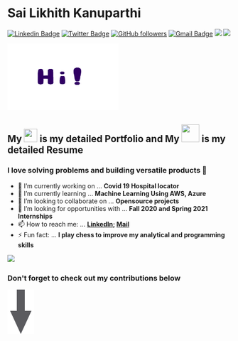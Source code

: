# Sai Likhith Kanuparthi
[![Linkedin Badge](https://img.shields.io/badge/-sailikhithk-blue?style=social&logo=Linkedin&logoColor=blue&link=https://www.linkedin.com/in/sailikhithk/)](https://www.linkedin.com/in/sailikhithk/) 
[![Twitter Badge](http://img.shields.io/badge/-@codewithsai?style=social&logo=twitter&logoColor=blue&link=https://twitter.com/codewithsai)](https://twitter.com/codewithsai) 
[![GitHub followers](https://img.shields.io/github/followers/sailikhithk?label=Follow&style=social)](https://github.com/sailikhithk/?tab=follow) 
[![Gmail Badge](https://img.shields.io/badge/-sailikhithk?style=social&logo=Gmail&logoColor=red&link=mailto:sailikhithcse@gmail.com)](mailto:sailikhithcse@gmail.com) 
![](https://visitor-badge.glitch.me/badge?page_id=sailikhithk.visitor-badge)
![](https://hitcounter.pythonanywhere.com/count/tag.svg?url=https%3A%2F%2Fsailikhithk.github.io)


<img src="https://github.com/sailikhithk/sailikhithk/blob/master/Hi.gif" width="250" height="150">

## My <a href="https://www.linkedin.com/in/sailikhithk"> <img src="https://media-exp1.licdn.com/dms/image/C4D0BAQGyOWvr4W0Pow/company-logo_200_200/0?e=2159024400&v=beta&t=itrwplyUUwPAVxqxN8THySQds9p401UaOtZIurSBVnA" width="30" height="30" ></a> is my detailed Portfolio and My <a href="https://www.github.com/sailikhithk"><img src="https://cdn.iconscout.com/icon/free/png-256/github-153-675523.png" width="40" height="40"></a> is my detailed Resume 

### I love solving problems and building versatile products 👋 


- 🔭 I’m currently working on ... **Covid 19 Hospital locator**
- 🌱 I’m currently learning ... **Machine Learning Using AWS, Azure**
- 👯 I’m looking to collaborate on ... **Opensource projects**
- 🤔 I’m looking for opportunities with ... **Fall 2020 and Spring 2021 Internships**
- 📫 How to reach me: ... **[LinkedIn](https://www.linkedin.com/in/sailikhithk); [Mail](mailto:sailikhithcse@gmail.com)**
- ⚡ Fun fact: ... **I play chess to improve my analytical and programming skills**

<img src="https://github-readme-stats.vercel.app/api?username=sailikhithk&show_icons=true&title_color=000FFF&icon_color=79ff67&text_color=9f9f9f">


### Don't forget to check out my contributions below
<img src="https://github.com/sailikhithk/sailikhithk/blob/master/images%20(1).png" width="60" height="100">

<!--

[![ReadMe Card](https://github-readme-stats.vercel.app/api/pin/?username=anuraghazra&repo=github-readme-stats)](https://github.com/anuraghazra/github-readme-stats)
[![ReadMe Card](https://github-readme-stats.vercel.app/api/pin/?username=anuraghazra&repo=github-readme-stats)](https://github.com/anuraghazra/github-readme-stats)
[![ReadMe Card](https://github-readme-stats.vercel.app/api/pin/?username=anuraghazra&repo=github-readme-stats)](https://github.com/anuraghazra/github-readme-stats)

**sailikhithk/sailikhithk** is a ✨ _special_ ✨ repository because its `README.md` (this file) appears on your GitHub profile.

Here are some ideas to get you started:

- 🔭 I’m currently working on ...
- 🌱 I’m currently learning ...
- 👯 I’m looking to collaborate on ...
- 🤔 I’m looking for help with ...
- 💬 Ask me about ...
- 📫 How to reach me: ...
- 😄 Pronouns: ...
- ⚡ Fun fact: ...
-->
